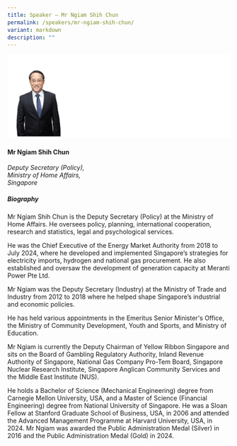 ```yaml
---
title: Speaker – Mr Ngiam Shih Chun
permalink: /speakers/mr-ngiam-shih-chun/
variant: markdown
description: ""
---
```



![](/images/2024%20speakers/Ngiam_Shih_Chun.png)
#### **Mr Ngiam Shih Chun**

*Deputy Secretary (Policy), <br> Ministry of Home Affairs, <br>Singapore*

##### **Biography**
Mr Ngiam Shih Chun is the Deputy Secretary (Policy) at the Ministry of Home Affairs. He oversees policy, planning, international cooperation, research and statistics, legal and psychological services.   
 
He was the Chief Executive of the Energy Market Authority from 2018 to July 2024, where he developed and implemented Singapore’s strategies for electricity imports, hydrogen and national gas procurement. He also established and oversaw the development of generation capacity at Meranti Power Pte Ltd. 
 
Mr Ngiam was the Deputy Secretary (Industry) at the Ministry of Trade and Industry from 2012 to 2018 where he helped shape Singapore’s industrial and economic policies. 
 
He has held various appointments in the Emeritus Senior Minister's Office, the Ministry of Community Development, Youth and Sports, and Ministry of Education. 
 
Mr Ngiam is currently the Deputy Chairman of Yellow Ribbon Singapore and sits on the Board of Gambling Regulatory Authority, Inland Revenue Authority of Singapore, National Gas Company Pro-Tem Board, Singapore Nuclear Research Institute, Singapore Anglican Community Services and the Middle East Institute (NUS). 
 
He holds a Bachelor of Science (Mechanical Engineering) degree from Carnegie Mellon University, USA, and a Master of Science (Financial Engineering) degree from National University of Singapore.  He was a Sloan Fellow at Stanford Graduate School of Business, USA, in 2006 and attended the Advanced Management Programme at Harvard University, USA, in 2024. Mr Ngiam was awarded the Public Administration Medal (Silver) in 2016 and the Public Administration Medal (Gold) in 2024.
